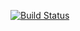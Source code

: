 [![Build Status](https://travis-ci.org/JinHai-CN/TestProject.svg?branch=master)](https://travis-ci.org/JinHai-CN/TestProject)